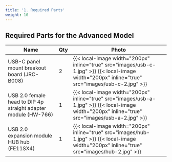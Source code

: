 ```yaml
---
title: '1. Required Parts'
weight: 10
---
```


## Required Parts for the Advanced Model

| Name                                                           | Qty | Photo                                                                                                                                             |
| -------------------------------------------------------------- | --- | ------------------------------------------------------------------------------------------------------------------------------------------------- |
| USB-C panel mount breakout board (JRC-B008)                    | 2   | {{< local-image width="200px" inline="true" src="images/usb-c-1.jpg" >}} {{< local-image width="200px" inline="true" src="images/usb-c-2.jpg" >}} |
| USB 2.0 female head to DIP 4p straight adapter module (HW-766) | 1   | {{< local-image width="200px" inline="true" src="images/usb-a-1.jpg" >}} {{< local-image width="200px" inline="true" src="images/usb-a-2.jpg" >}} |
| USB 2.0 expansion module HUB hub (FE11SX4)                     | 1   | {{< local-image width="200px" inline="true"  src="images/hub-1.jpg" >}} {{< local-image width="200px" inline="true" src="images/hub-2.jpg"  >}}   |
